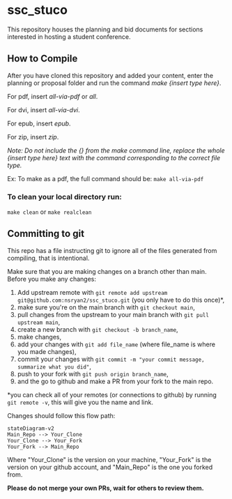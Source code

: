 # ssc_stuco
This repository houses the planning and bid documents for sections interested in hosting a student conference.


## How to Compile

After you have cloned this repository and added your content, enter the planning or proposal folder and run the command *make {insert type here}*.

For pdf, insert *all-via-pdf* or *all*.

For dvi, insert *all-via-dvi*.

For epub, insert *epub*.

For zip, insert *zip*.

*Note: Do not include the {} from the make command line, replace the whole {insert type here} text with the command corresponding to the correct file type.*

Ex: To make as a pdf, the full command should be: `make all-via-pdf`


### To clean your local directory run:

`make clean` or `make realclean`


## Committing to git
This repo has a file instructing git to ignore all of the files generated from compiling, that is intentional.

Make sure that you are making changes on a branch other than main. Before you make any changes:
1. Add upstream remote with `git remote add upstream git@github.com:nsryan2/ssc_stuco.git` (you only have to do this once)*,
2. make sure you're on the main branch with `git checkout main`,
3. pull changes from the upstream to your main branch with `git pull upstream main`,
4. create a new branch with `git checkout -b branch_name`,
5. make changes,
6. add your changes with `git add file_name` (where file_name is where you made changes),
7. commit your changes with `git commit -m "your commit message, summarize what you did"`,
8. push to your fork with `git push origin branch_name`,
9. and the go to github and make a PR from your fork to the main repo.

*you can check all of your remotes (or connections to github) by running `git remote -v`, this will give you the name and link.

Changes should follow this flow path:
```mermaid
stateDiagram-v2
Main_Repo --> Your_Clone
Your_Clone --> Your_Fork
Your_Fork --> Main_Repo
```

Where "Your_Clone" is the version on your machine, "Your_Fork" is the version on your github account, and "Main_Repo" is the one you forked from.


**Please do not merge your own PRs, wait for others to review them.**